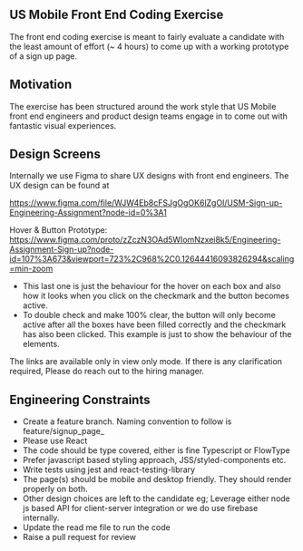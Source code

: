 ## US Mobile Front End Coding Exercise

The front end coding exercise is meant to fairly evaluate a candidate with the least amount of effort (~ 4 hours) to come up with a working prototype of a sign up page.

## Motivation

The exercise has been structured around the work style that US Mobile front end engineers and product design teams engage in to come out with fantastic visual experiences.

## Design Screens

Internally we use Figma to share UX designs with front end engineers. The UX design can be found at

https://www.figma.com/file/WJW4Eb8cFSJgOgOK6lZgOl/USM-Sign-up-Engineering-Assignment?node-id=0%3A1

Hover & Button Prototype: https://www.figma.com/proto/zZczN3OAd5WIomNzxei8k5/Engineering-Assignment-Sign-up?node-id=107%3A673&viewport=723%2C968%2C0.12644416093826294&scaling=min-zoom

* This last one is just the behaviour for the hover on each box and also how it looks when you click on the checkmark and the button becomes active.
* To double check and make 100% clear, the button will only become active after all the boxes have been filled correctly and the checkmark has also been clicked. This example is just to show the behaviour of the elements.

The links are available only in view only mode. If there is any clarification required, Please do reach out to the hiring manager.

## Engineering Constraints

* Create a feature branch. Naming convention to follow is feature/signup_page_<Name of the candidate> 
* Please use React
* The code should be type covered, either is fine Typescript or FlowType
* Prefer javascript based styling approach, JSS/styled-components etc.
* Write tests using jest and react-testing-library
* The page(s) should be mobile and desktop friendly. They should render properly on both.
* Other design choices are left to the candidate eg; Leverage either node js based API for client-server integration or we do use firebase internally.
* Update the read me file to run the code
* Raise a pull request for review

